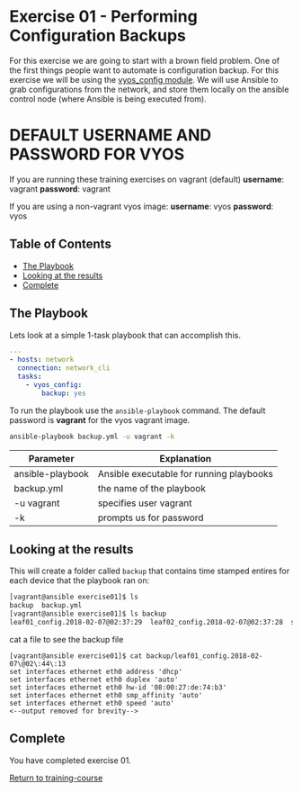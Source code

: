 # Exercise 01 - Performing Configuration Backups

For this exercise we are going to start with a brown field problem.  One of the first things people want to automate is configuration backup.  For this exercise we will be using the [vyos_config module](http://docs.ansible.com/ansible/latest/vyos_config_module.html).  We will use Ansible to grab configurations from the network, and store them locally on the ansible control node (where Ansible is being executed from).

# DEFAULT USERNAME AND PASSWORD FOR VYOS

If you are running these training exercises on vagrant (default)
**username**: vagrant
**password**: vagrant

If you are using a non-vagrant vyos image:
**username**: vyos
**password**: vyos

## Table of Contents

- [The Playbook](#the-playbook)
- [Looking at the results](#looking-at-the-results)
- [Complete](#complete)

## The Playbook

Lets look at a simple 1-task playbook that can accomplish this.

```yml
---
- hosts: network
  connection: network_cli
  tasks:
    - vyos_config:
        backup: yes
```

To run the playbook use the `ansible-playbook` command.  The default password is **vagrant** for the vyos vagrant image.

```bash
ansible-playbook backup.yml -u vagrant -k
```
Parameter | Explanation
------------ | -------------
ansible-playbook | Ansible executable for running playbooks
backup.yml | the name of the playbook
-u vagrant | specifies user vagrant
-k | prompts us for password

## Looking at the results

This will create a folder called `backup` that contains time stamped entires for each device that the playbook ran on:

```bash
[vagrant@ansible exercise01]$ ls
backup  backup.yml
[vagrant@ansible exercise01]$ ls backup
leaf01_config.2018-02-07@02:37:29  leaf02_config.2018-02-07@02:37:28  spine01_config.2018-02-07@02:37:28  spine02_config.2018-02-07@02:37:28
```

cat a file to see the backup file
```
[vagrant@ansible exercise01]$ cat backup/leaf01_config.2018-02-07\@02\:44\:13
set interfaces ethernet eth0 address 'dhcp'
set interfaces ethernet eth0 duplex 'auto'
set interfaces ethernet eth0 hw-id '08:00:27:de:74:b3'
set interfaces ethernet eth0 smp_affinity 'auto'
set interfaces ethernet eth0 speed 'auto'
<--output removed for brevity-->
```

## Complete
You have completed exercise 01.

[Return to training-course](../README.md)
